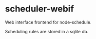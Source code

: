 # scheduler-webif

Web interface frontend for node-schedule.

Scheduling rules are stored in a sqlite db.

